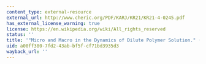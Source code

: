 ```yaml
---
content_type: external-resource
external_url: http://www.cheric.org/PDF/KARJ/KR21/KR21-4-0245.pdf
has_external_license_warning: true
license: https://en.wikipedia.org/wiki/All_rights_reserved
status: ''
title: '"Micro and Macro in the Dynamics of Dilute Polymer Solution." (PDF - 4.7MB)'
uid: a00ff380-7fd2-43ab-bf5f-cf71bd3935d3
wayback_url: ''
---
```


